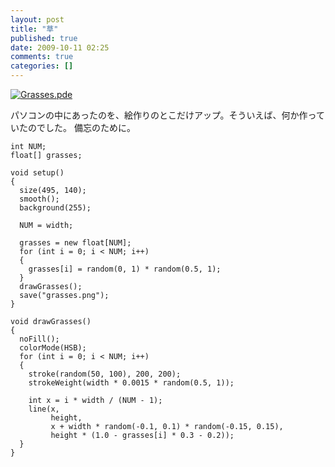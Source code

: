 ```yaml
---
layout: post
title: "草"
published: true
date: 2009-10-11 02:25
comments: true
categories: []
---
```


[![Grasses.pde](https://farm3.static.flickr.com/2619/3998672572_f846cfe28f_o.png "=495x140")](https://www.flickr.com/photos/branchiopoda/3998672572/ "Grasses.pde by shuhei kagawa, on Flickr")

パソコンの中にあったのを、絵作りのとこだけアップ。そういえば、何か作っていたのでした。
備忘のために。

```processing
int NUM;
float[] grasses;

void setup()
{
  size(495, 140);
  smooth();
  background(255);

  NUM = width;

  grasses = new float[NUM];
  for (int i = 0; i < NUM; i++)
  {
    grasses[i] = random(0, 1) * random(0.5, 1);
  }
  drawGrasses();
  save("grasses.png");
}

void drawGrasses()
{
  noFill();
  colorMode(HSB);
  for (int i = 0; i < NUM; i++)
  {
    stroke(random(50, 100), 200, 200);
    strokeWeight(width * 0.0015 * random(0.5, 1));

    int x = i * width / (NUM - 1);
    line(x,
         height,
         x + width * random(-0.1, 0.1) * random(-0.15, 0.15),
         height * (1.0 - grasses[i] * 0.3 - 0.2));
  }
}
```
